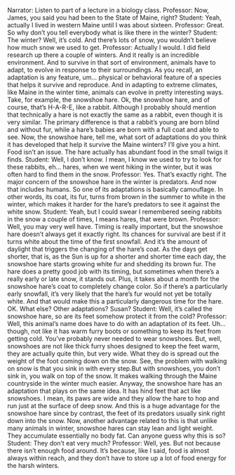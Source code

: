 Narrator: Listen to part of a lecture in a biology class.
Professor: Now, James, you said you had been to the State of Maine, right?
Student: Yeah, actually I lived in western Maine until I was about sixteen.
Professor: Great. So why don’t you tell everybody what is like there in the winter?
Student: The winter? Well, it’s cold. And there’s lots of snow, you wouldn’t believe how much snow we used to get.
Professor: Actually I would. I did field research up there a couple of winters. And it really is an incredible environment. And to survive in that sort of environment, animals have to adapt, to evolve in response to their surroundings. As you recall, an adaptation is any feature, um... physical or behavioral feature of a species that helps it survive and reproduce. And in adapting to extreme climates, like Maine in the winter time, animals can evolve in pretty interesting ways. Take, for example, the snowshoe hare. Ok, the snowshoe hare, and of course, that’s H-A-R-E, like a rabbit. Although I probably should mention that technically a hare is not exactly the same as a rabbit, even though it is very similar. The primary difference is that a rabbit’s young are born blind and without fur, while a hare’s babies are born with a full coat and able to see. Now, the snowshoe hare, tell me, what sort of adaptations do you think it has developed that help it survive the Maine winters? I’ll give you a hint. Food isn’t an issue. The hare actually has abundant food in the small twigs it finds.
Student: Well, I don’t know. I mean, I know we used to try to look for these rabbits, eh... hares, when we went hiking in the winter, but it was often hard to find them in the snow.
Professor: Yes. That’s exactly right. The major concern of the snowshoe hare in the winter is predators. And now that includes humans. So one of its adaptations is basically camouflage. In other words, its coat, its fur, turns from brown in the summer to white in the winter, which makes it harder for the hare’s predators to see it against the white snow.
Student: Yeah, but I could swear I remembered seeing rabbits in the snow a couple of times, I means hares, that were brown.
Professor: Well, you may very well have. Timing is really important, but the snowshoe hare doesn’t always get it exactly right. Its chances for survival are best if it turns white about the time of the first snowfall. And it’s the amount of daylight that triggers the changing of the hare’s coat. As the days get shorter, that is, as the Sun is up for a shorter and shorter time each day, the snowshoe hare starts growing white fur and shedding its brown fur. The hare does a pretty good job with its timing, but sometimes when there’s a really early or late snow, it stands out. Plus, it takes about a month for the snowshoe hare’s coat to completely change color. So if there’s a particularly early snowfall, it’s very likely that the hare’s fur would not yet be totally white. And that would make this a particularly dangerous time for the hare. OK. What else? Other adaptations? Susan?
Student: Well, it’s called the snowshoe hare, so are its feet somehow protect it from the cold?
Professor: Well, this animal’s name does have to do with an adaptation of its feet. Uh... though, not like it has warm furry boots or something to keep its feet from getting cold. You’ve probably never needed to wear snowshoes. But, well, snowshoes are not like thick furry shoes designed to keep the feet warm, they are actually quite thin, but very wide. What they do is spread out the weight of the foot coming down on the snow. See, the problem with walking on snow is that you sink in with every step.But with snowshoes, you don’t sink in, you walk on top of the snow. It makes walking through the Maine countryside in the winter much easier. Anyway, the snowshoe hare has an adaptation that plays on the same idea. It has hind feet that act like snowshoes. I mean, its paws are wide and they allow the hare to hop and run just at the surface of deep snow. And this is a huge advantage for the snowshoe hare since by contrast, the feet of its predators usually sink right down into the snow. Now, another advantage related to this is that unlike many animals in winter, snowshoe hares can stay lean and light weight. They accumulate essentially no body fat. Can anyone guess why this is so?
Student: They don’t eat very much?
Professor: Well, yes. But not because there isn’t enough food around. It’s because, like I said, food is almost always within reach, and they don’t have to store up a lot of food energy for the harsh winters.